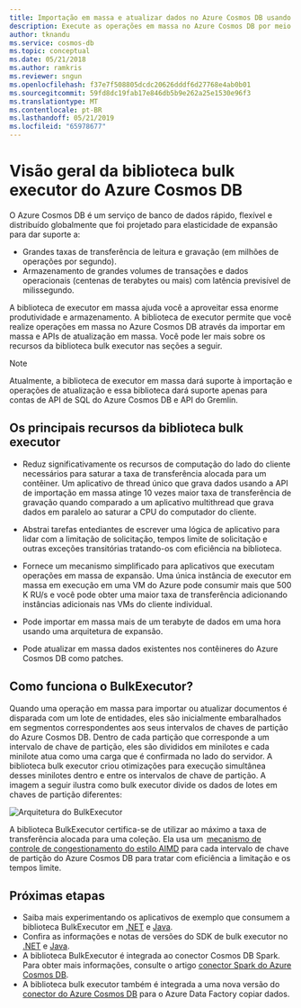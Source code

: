 ```yaml
---
title: Importação em massa e atualizar dados no Azure Cosmos DB usando a biblioteca de executor em massa
description: Execute as operações em massa no Azure Cosmos DB por meio da importação em massa e APIs oferecidas pela biblioteca de executor em massa de atualização em massa.
author: tknandu
ms.service: cosmos-db
ms.topic: conceptual
ms.date: 05/21/2018
ms.author: ramkris
ms.reviewer: sngun
ms.openlocfilehash: f37e7f508805dcdc20626dddf6d27768e4ab0b01
ms.sourcegitcommit: 59fd8dc19fab17e846db5b9e262a25e1530e96f3
ms.translationtype: MT
ms.contentlocale: pt-BR
ms.lasthandoff: 05/21/2019
ms.locfileid: "65978677"
---
```

# <a name="azure-cosmos-db-bulk-executor-library-overview"></a>Visão geral da biblioteca bulk executor do Azure Cosmos DB
 
O Azure Cosmos DB é um serviço de banco de dados rápido, flexível e distribuído globalmente que foi projetado para elasticidade de expansão para dar suporte a: 

* Grandes taxas de transferência de leitura e gravação (em milhões de operações por segundo).  
* Armazenamento de grandes volumes de transações e dados operacionais (centenas de terabytes ou mais) com latência previsível de milissegundo.  

A biblioteca de executor em massa ajuda você a aproveitar essa enorme produtividade e armazenamento. A biblioteca de executor permite que você realize operações em massa no Azure Cosmos DB através da importar em massa e APIs de atualização em massa. Você pode ler mais sobre os recursos da biblioteca bulk executor nas seções a seguir. 

> [!NOTE] 
> Atualmente, a biblioteca de executor em massa dará suporte à importação e operações de atualização e essa biblioteca dará suporte apenas para contas de API de SQL do Azure Cosmos DB e API do Gremlin.
 
## <a name="key-features-of-the-bulk-executor-library"></a>Os principais recursos da biblioteca bulk executor  
 
* Reduz significativamente os recursos de computação do lado do cliente necessários para saturar a taxa de transferência alocada para um contêiner. Um aplicativo de thread único que grava dados usando a API de importação em massa atinge 10 vezes maior taxa de transferência de gravação quando comparado a um aplicativo multithread que grava dados em paralelo ao saturar a CPU do computador do cliente.  

* Abstrai tarefas entediantes de escrever uma lógica de aplicativo para lidar com a limitação de solicitação, tempos limite de solicitação e outras exceções transitórias tratando-os com eficiência na biblioteca.  

* Fornece um mecanismo simplificado para aplicativos que executam operações em massa de expansão. Uma única instância de executor em massa em execução em uma VM do Azure pode consumir mais que 500 K RU/s e você pode obter uma maior taxa de transferência adicionando instâncias adicionais nas VMs do cliente individual.  
 
* Pode importar em massa mais de um terabyte de dados em uma hora usando uma arquitetura de expansão.  

* Pode atualizar em massa dados existentes nos contêineres do Azure Cosmos DB como patches. 
 
## <a name="how-does-the-bulk-executor-operate"></a>Como funciona o BulkExecutor? 

Quando uma operação em massa para importar ou atualizar documentos é disparada com um lote de entidades, eles são inicialmente embaralhados em segmentos correspondentes aos seus intervalos de chaves de partição do Azure Cosmos DB. Dentro de cada partição que corresponde a um intervalo de chave de partição, eles são divididos em minilotes e cada minilote atua como uma carga que é confirmada no lado do servidor. A biblioteca bulk executor criou otimizações para execução simultânea desses minilotes dentro e entre os intervalos de chave de partição. A imagem a seguir ilustra como bulk executor divide os dados de lotes em chaves de partição diferentes:  

![Arquitetura do BulkExecutor](./media/bulk-executor-overview/bulk-executor-architecture.png)

A biblioteca BulkExecutor certifica-se de utilizar ao máximo a taxa de transferência alocada para uma coleção. Ela usa um  [mecanismo de controle de congestionamento do estilo AIMD](https://tools.ietf.org/html/rfc5681) para cada intervalo de chave de partição do Azure Cosmos DB para tratar com eficiência a limitação e os tempos limite. 

## <a name="next-steps"></a>Próximas etapas 
  
* Saiba mais experimentando os aplicativos de exemplo que consumem a biblioteca BulkExecutor em [.NET](bulk-executor-dot-net.md) e [Java](bulk-executor-java.md).  
* Confira as informações e notas de versões do SDK de bulk executor no [.NET](sql-api-sdk-bulk-executor-dot-net.md) e [Java](sql-api-sdk-bulk-executor-java.md).
* A biblioteca BulkExecutor é integrada ao conector Cosmos DB Spark. Para obter mais informações, consulte o artigo [conector Spark do Azure Cosmos DB](spark-connector.md).  
* A biblioteca bulk executor também é integrada a uma nova versão do [conector do Azure Cosmos DB](https://aka.ms/bulkexecutor-adf-v2) para o Azure Data Factory copiar dados.
